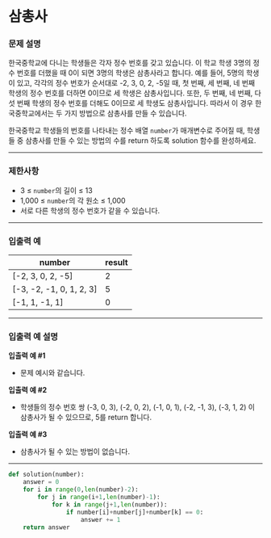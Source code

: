 # 삼총사

### **문제 설명**

한국중학교에 다니는 학생들은 각자 정수 번호를 갖고 있습니다. 이 학교 학생 3명의 정수 번호를 더했을 때 0이 되면 3명의 학생은 삼총사라고 합니다. 예를 들어, 5명의 학생이 있고, 각각의 정수 번호가 순서대로 -2, 3, 0, 2, -5일 때, 첫 번째, 세 번째, 네 번째 학생의 정수 번호를 더하면 0이므로 세 학생은 삼총사입니다. 또한, 두 번째, 네 번째, 다섯 번째 학생의 정수 번호를 더해도 0이므로 세 학생도 삼총사입니다. 따라서 이 경우 한국중학교에서는 두 가지 방법으로 삼총사를 만들 수 있습니다.

한국중학교 학생들의 번호를 나타내는 정수 배열 `number`가 매개변수로 주어질 때, 학생들 중 삼총사를 만들 수 있는 방법의 수를 return 하도록 solution 함수를 완성하세요.

---

### 제한사항

- 3 ≤ `number`의 길이 ≤ 13
- 1,000 ≤ `number`의 각 원소 ≤ 1,000
- 서로 다른 학생의 정수 번호가 같을 수 있습니다.

---

### 입출력 예

| number | result |
| --- | --- |
| [-2, 3, 0, 2, -5] | 2 |
| [-3, -2, -1, 0, 1, 2, 3] | 5 |
| [-1, 1, -1, 1] | 0 |

---

### 입출력 예 설명

**입출력 예 #1**

- 문제 예시와 같습니다.

**입출력 예 #2**

- 학생들의 정수 번호 쌍 (-3, 0, 3), (-2, 0, 2), (-1, 0, 1), (-2, -1, 3), (-3, 1, 2) 이 삼총사가 될 수 있으므로, 5를 return 합니다.

**입출력 예 #3**

- 삼총사가 될 수 있는 방법이 없습니다.

---

```python
def solution(number):
    answer = 0
    for i in range(0,len(number)-2):
        for j in range(i+1,len(number)-1):
            for k in range(j+1,len(number)):
                if number[i]+number[j]+number[k] == 0:
                    answer += 1
    return answer
```
